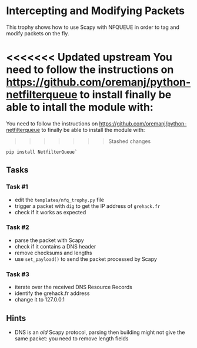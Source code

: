 # Intercepting and Modifying Packets

This trophy shows how to use Scapy with NFQUEUE in order to tag and modify
packets on the fly.

<<<<<<< Updated upstream
You need to follow the instructions on https://github.com/oremanj/python-netfilterqueue to install finally be able to intall the module with:
=======
You need to follow the instructions on https://github.com/oremanj/python-netfilterqueue to finally be able to install the module with:
>>>>>>> Stashed changes

```shell
pip install NetfilterQueue`
```

## Tasks

### Task #1

- edit the `templates/nfq_trophy.py` file
- trigger a packet with `dig` to get the IP address of `grehack.fr`
- check if it works as expected

### Task #2

- parse the packet with Scapy
- check if it contains a DNS header
- remove checksums and lengths
- use `set_payload()` to send the packet processed by Scapy

### Task #3

- iterate over the received DNS Resource Records
- identify the grehack.fr address
- change it to 127.0.0.1

## Hints

- DNS is an *old* Scapy protocol, parsing then building might not give the same packet: you need to remove length fields
